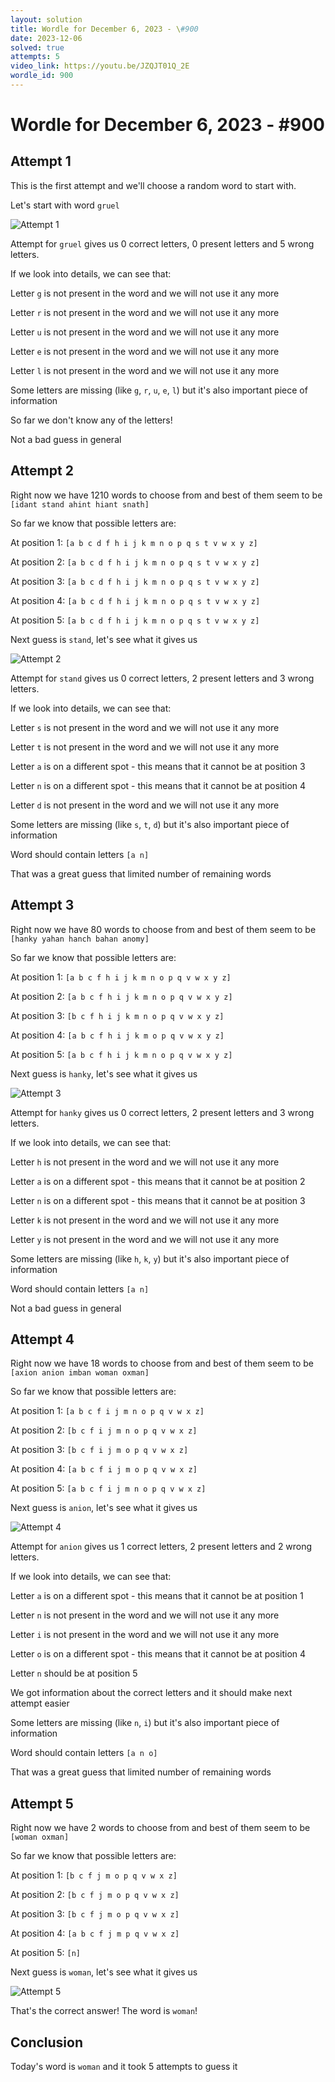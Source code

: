 ```yaml
---
layout: solution
title: Wordle for December 6, 2023 - \#900
date: 2023-12-06
solved: true
attempts: 5
video_link: https://youtu.be/JZQJT01Q_2E
wordle_id: 900
---
```


# Wordle for December 6, 2023 - \#900

## Attempt 1

This is the first attempt and we'll choose a random word to start with.

Let's start with word `gruel`

![Attempt 1](2023-12-06/attempt-1.png)

Attempt for `gruel` gives us 0 correct letters, 0 present letters and 5 wrong letters.

If we look into details, we can see that:

Letter `g` is not present in the word and we will not use it any more

Letter `r` is not present in the word and we will not use it any more

Letter `u` is not present in the word and we will not use it any more

Letter `e` is not present in the word and we will not use it any more

Letter `l` is not present in the word and we will not use it any more

Some letters are missing (like `g`, `r`, `u`, `e`, `l`) but it's also important piece of information

So far we don't know any of the letters!

Not a bad guess in general



## Attempt 2

Right now we have 1210 words to choose from and best of them seem to be `[idant stand ahint hiant snath]`

So far we know that possible letters are:

At position 1: `[a b c d f h i j k m n o p q s t v w x y z]`

At position 2: `[a b c d f h i j k m n o p q s t v w x y z]`

At position 3: `[a b c d f h i j k m n o p q s t v w x y z]`

At position 4: `[a b c d f h i j k m n o p q s t v w x y z]`

At position 5: `[a b c d f h i j k m n o p q s t v w x y z]`

Next guess is `stand`, let's see what it gives us

![Attempt 2](2023-12-06/attempt-2.png)

Attempt for `stand` gives us 0 correct letters, 2 present letters and 3 wrong letters.

If we look into details, we can see that:

Letter `s` is not present in the word and we will not use it any more

Letter `t` is not present in the word and we will not use it any more

Letter `a` is on a different spot - this means that it cannot be at position 3

Letter `n` is on a different spot - this means that it cannot be at position 4

Letter `d` is not present in the word and we will not use it any more

Some letters are missing (like `s`, `t`, `d`) but it's also important piece of information

Word should contain letters `[a n]`

That was a great guess that limited number of remaining words



## Attempt 3

Right now we have 80 words to choose from and best of them seem to be `[hanky yahan hanch bahan anomy]`

So far we know that possible letters are:

At position 1: `[a b c f h i j k m n o p q v w x y z]`

At position 2: `[a b c f h i j k m n o p q v w x y z]`

At position 3: `[b c f h i j k m n o p q v w x y z]`

At position 4: `[a b c f h i j k m o p q v w x y z]`

At position 5: `[a b c f h i j k m n o p q v w x y z]`

Next guess is `hanky`, let's see what it gives us

![Attempt 3](2023-12-06/attempt-3.png)

Attempt for `hanky` gives us 0 correct letters, 2 present letters and 3 wrong letters.

If we look into details, we can see that:

Letter `h` is not present in the word and we will not use it any more

Letter `a` is on a different spot - this means that it cannot be at position 2

Letter `n` is on a different spot - this means that it cannot be at position 3

Letter `k` is not present in the word and we will not use it any more

Letter `y` is not present in the word and we will not use it any more

Some letters are missing (like `h`, `k`, `y`) but it's also important piece of information

Word should contain letters `[a n]`

Not a bad guess in general



## Attempt 4

Right now we have 18 words to choose from and best of them seem to be `[axion anion imban woman oxman]`

So far we know that possible letters are:

At position 1: `[a b c f i j m n o p q v w x z]`

At position 2: `[b c f i j m n o p q v w x z]`

At position 3: `[b c f i j m o p q v w x z]`

At position 4: `[a b c f i j m o p q v w x z]`

At position 5: `[a b c f i j m n o p q v w x z]`

Next guess is `anion`, let's see what it gives us

![Attempt 4](2023-12-06/attempt-4.png)

Attempt for `anion` gives us 1 correct letters, 2 present letters and 2 wrong letters.

If we look into details, we can see that:

Letter `a` is on a different spot - this means that it cannot be at position 1

Letter `n` is not present in the word and we will not use it any more

Letter `i` is not present in the word and we will not use it any more

Letter `o` is on a different spot - this means that it cannot be at position 4

Letter `n` should be at position 5

We got information about the correct letters and it should make next attempt easier

Some letters are missing (like `n`, `i`) but it's also important piece of information

Word should contain letters `[a n o]`

That was a great guess that limited number of remaining words



## Attempt 5

Right now we have 2 words to choose from and best of them seem to be `[woman oxman]`

So far we know that possible letters are:

At position 1: `[b c f j m o p q v w x z]`

At position 2: `[b c f j m o p q v w x z]`

At position 3: `[b c f j m o p q v w x z]`

At position 4: `[a b c f j m p q v w x z]`

At position 5: `[n]`

Next guess is `woman`, let's see what it gives us

![Attempt 5](2023-12-06/attempt-5.png)

That's the correct answer! The word is `woman`!

## Conclusion

Today's word is `woman` and it took 5 attempts to guess it

